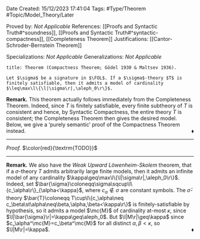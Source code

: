 <div class="topSpace"></div>

Date Created: 15/12/2023 17:41:04
Tags: #Type/Theorem #Topic/Model_Theory/Later

Proved by: <i>Not Applicable</i>
References: [[Proofs and Syntactic Truth#^soundness]], [[Proofs and Syntactic Truth#^syntactic-compactness]], [[Completeness Theorem]]
Justifications: [[Cantor-Schroder-Bernstein Theorem]]

Specializations: <i>Not Applicable</i>
Generalizations: <i>Not Applicable</i>

``` ad-Theorem
title: Theorem (Compactness Theorem; Gödel 1930 & Maltsev 1936).

Let $\sigma$ be a signature in $\FOL$. If a $\sigma$-theory $T$ is finitely satisfiable, then it admits a model of cardinality $\leq\max\l\{\l|\sigma\r|,\aleph_0\r\}$.

```

<b>Remark.</b> This theorem actually follows immediately from the Completeness Theorem. Indeed, since $T$ is finitely satisfiable, every finite subtheory of $T$ is consistent and hence, by Syntactic Compactness, the entire theory $T$ is consistent; the Completeness Theorem then gives the desired model. Below, we give a ‘purely semantic’ proof of the Compactness Theorem instead.<span style="float:right;">$\blacklozenge$</span>

---

<i>Proof.</i> $\color{red}{\textrm{TODO}}$

---

<b>Remark.</b> We also have the <i>Weak Upward Löwenheim-Skolem</i> theorem, that if a $\sigma$-theory $T$ admits arbitrarily large finite models, then it admits an infinite model of any cardinality $\kappa\geq\max\l\{\l|\sigma\r|,\aleph_0\r\}$. Indeed, set $\bar{\sigma}\coloneqq\sigma\sqcup\l\{c_\alpha\r\}_{\alpha<\kappa}$, where $c_\alpha\not\in\sigma$ are constant symbols. The $\bar{\sigma}$-theory $\bar{T}\coloneqq T\cup\l\{c_\alpha\neq c_\beta\st\alpha\neq\beta,\alpha,\beta<\kappa\r\}$ is finitely-satisfiable by hypothesis, so it admits a model $\mc{M}$ of cardinality at-most $\kappa$, since $\l|\bar{\sigma}\r|=\kappa\geq\aleph_0$. But $\l|M\r|\geq\kappa$ since $c_\alpha^\mc{M}=c_\beta^\mc{M}$ for all distinct $\alpha,\beta<\kappa$, so $\l|M\r|=\kappa$.<span style="float:right;">$\blacklozenge$</span>
